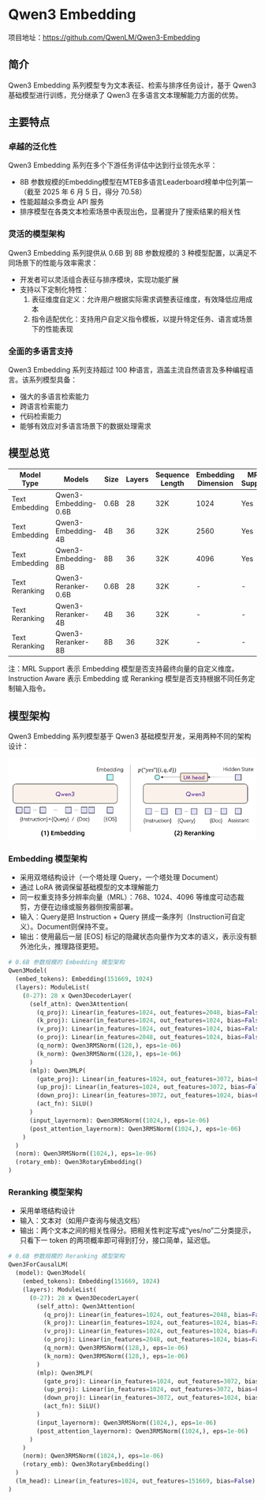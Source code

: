 # Qwen3 Embedding

项目地址：https://github.com/QwenLM/Qwen3-Embedding

## 简介

Qwen3 Embedding 系列模型专为文本表征、检索与排序任务设计，基于 Qwen3 基础模型进行训练，充分继承了 Qwen3 在多语言文本理解能力方面的优势。

## 主要特点

### 卓越的泛化性
Qwen3 Embedding 系列在多个下游任务评估中达到行业领先水平：
- 8B 参数规模的Embedding模型在MTEB多语言Leaderboard榜单中位列第一（截至 2025 年 6 月 5 日，得分 70.58）
- 性能超越众多商业 API 服务
- 排序模型在各类文本检索场景中表现出色，显著提升了搜索结果的相关性

### 灵活的模型架构
Qwen3 Embedding 系列提供从 0.6B 到 8B 参数规模的 3 种模型配置，以满足不同场景下的性能与效率需求：

- 开发者可以灵活组合表征与排序模块，实现功能扩展
- 支持以下定制化特性：
  1. 表征维度自定义：允许用户根据实际需求调整表征维度，有效降低应用成本
  2. 指令适配优化：支持用户自定义指令模板，以提升特定任务、语言或场景下的性能表现

### 全面的多语言支持
Qwen3 Embedding 系列支持超过 100 种语言，涵盖主流自然语言及多种编程语言。该系列模型具备：
- 强大的多语言检索能力
- 跨语言检索能力
- 代码检索能力
- 能够有效应对多语言场景下的数据处理需求

## 模型总览
| Model Type | Models | Size | Layers | Sequence Length | Embedding Dimension | MRL Support | Instruction Aware |
|------------|---------|------|---------|-----------------|-------------------|-------------|------------------|
| Text Embedding | Qwen3-Embedding-0.6B | 0.6B | 28 | 32K | 1024 | Yes | Yes |
| Text Embedding | Qwen3-Embedding-4B | 4B | 36 | 32K | 2560 | Yes | Yes |
| Text Embedding | Qwen3-Embedding-8B | 8B | 36 | 32K | 4096 | Yes | Yes |
| Text Reranking | Qwen3-Reranker-0.6B | 0.6B | 28 | 32K | - | - | Yes |
| Text Reranking | Qwen3-Reranker-4B | 4B | 36 | 32K | - | - | Yes |
| Text Reranking | Qwen3-Reranker-8B | 8B | 36 | 32K | - | - | Yes |

注：MRL Support 表示 Embedding 模型是否支持最终向量的自定义维度。Instruction Aware 表示 Embedding 或 Reranking 模型是否支持根据不同任务定制输入指令。

## 模型架构
Qwen3 Embedding 系列模型基于 Qwen3 基础模型开发，采用两种不同的架构设计：

![Qwen3 Embedding Architecture](Qwen3-embedding-reranker-struct.png)

### Embedding 模型架构
- 采用双塔结构设计（一个塔处理 Query，一个塔处理 Document）
- 通过 LoRA 微调保留基础模型的文本理解能力
- 同一权重支持多分辨率向量（MRL）：768、1024、4096 等维度可动态裁剪，方便在边缘或服务器侧按需部署。
- 输入：Query是把 Instruction + Query 拼成一条序列（Instruction可自定义）。Document则保持不变。
- 输出：使用最后一层 [EOS] 标记的隐藏状态向量作为文本的语义，表示没有额外池化头，推理路径更短。
```python
# 0.6B 参数规模的 Embedding 模型架构
Qwen3Model(
  (embed_tokens): Embedding(151669, 1024)
  (layers): ModuleList(
    (0-27): 28 x Qwen3DecoderLayer(
      (self_attn): Qwen3Attention(
        (q_proj): Linear(in_features=1024, out_features=2048, bias=False)
        (k_proj): Linear(in_features=1024, out_features=1024, bias=False)
        (v_proj): Linear(in_features=1024, out_features=1024, bias=False)
        (o_proj): Linear(in_features=2048, out_features=1024, bias=False)
        (q_norm): Qwen3RMSNorm((128,), eps=1e-06)
        (k_norm): Qwen3RMSNorm((128,), eps=1e-06)
      )
      (mlp): Qwen3MLP(
        (gate_proj): Linear(in_features=1024, out_features=3072, bias=False)
        (up_proj): Linear(in_features=1024, out_features=3072, bias=False)
        (down_proj): Linear(in_features=3072, out_features=1024, bias=False)
        (act_fn): SiLU()
      )
      (input_layernorm): Qwen3RMSNorm((1024,), eps=1e-06)
      (post_attention_layernorm): Qwen3RMSNorm((1024,), eps=1e-06)
    )
  )
  (norm): Qwen3RMSNorm((1024,), eps=1e-06)
  (rotary_emb): Qwen3RotaryEmbedding()
)
```

### Reranking 模型架构
- 采用单塔结构设计
- 输入：文本对（如用户查询与候选文档）
- 输出：两个文本之间的相关性得分。把相关性判定写成“yes/no”二分类提示，只看下一 token 的两项概率即可得到打分，接口简单，延迟低。
```python
# 0.6B 参数规模的 Reranking 模型架构
Qwen3ForCausalLM(
  (model): Qwen3Model(
    (embed_tokens): Embedding(151669, 1024)
    (layers): ModuleList(
      (0-27): 28 x Qwen3DecoderLayer(
        (self_attn): Qwen3Attention(
          (q_proj): Linear(in_features=1024, out_features=2048, bias=False)
          (k_proj): Linear(in_features=1024, out_features=1024, bias=False)
          (v_proj): Linear(in_features=1024, out_features=1024, bias=False)
          (o_proj): Linear(in_features=2048, out_features=1024, bias=False)
          (q_norm): Qwen3RMSNorm((128,), eps=1e-06)
          (k_norm): Qwen3RMSNorm((128,), eps=1e-06)
        )
        (mlp): Qwen3MLP(
          (gate_proj): Linear(in_features=1024, out_features=3072, bias=False)
          (up_proj): Linear(in_features=1024, out_features=3072, bias=False)
          (down_proj): Linear(in_features=3072, out_features=1024, bias=False)
          (act_fn): SiLU()
        )
        (input_layernorm): Qwen3RMSNorm((1024,), eps=1e-06)
        (post_attention_layernorm): Qwen3RMSNorm((1024,), eps=1e-06)
      )
    )
    (norm): Qwen3RMSNorm((1024,), eps=1e-06)
    (rotary_emb): Qwen3RotaryEmbedding()
  )
  (lm_head): Linear(in_features=1024, out_features=151669, bias=False)
)
```

